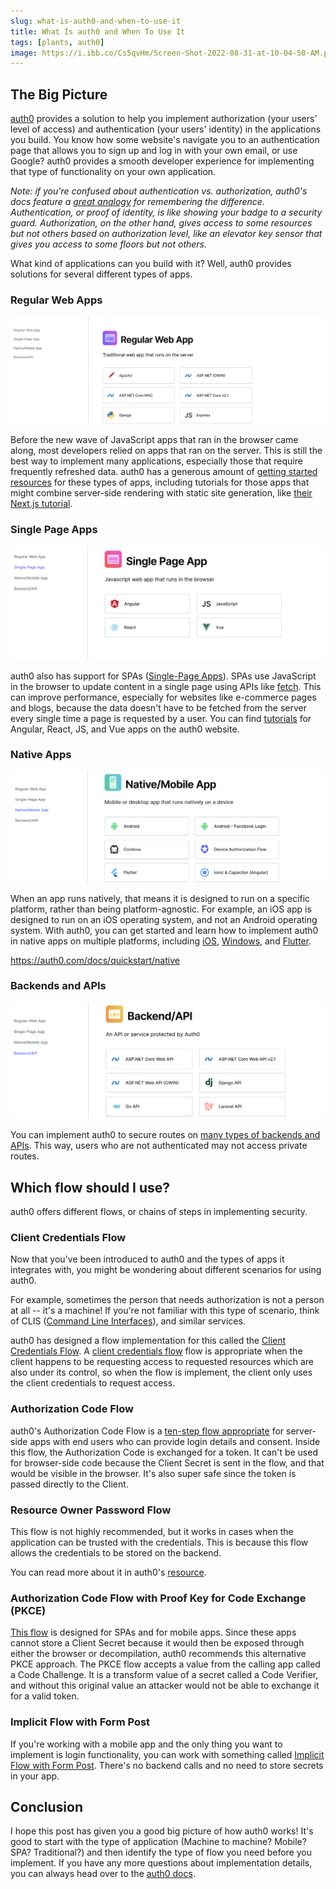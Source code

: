 ```yaml
---
slug: what-is-auth0-and-when-to-use-it
title: What Is auth0 and When To Use It
tags: [plants, auth0]
image: https://i.ibb.co/Cs5qvHm/Screen-Shot-2022-08-31-at-10-04-50-AM.png
---
```


## The Big Picture

[auth0](https://auth0.com/) provides a solution to help you implement authorization (your users' level of access) and authentication (your users' identity) in the applications you build. You know how some website's navigate you to an authentication page that allows you to sign up and log in with your own email, or use Google? auth0 provides a smooth developer experience for implementing that type of functionality on your own application.

_Note: if you're confused about authentication vs. authorization, auth0's docs feature a [great analogy](https://auth0.com/docs/get-started/identity-fundamentals/identity-and-access-management) for remembering the difference. Authentication, or proof of identity, is like showing your badge to a security guard. Authorization, on the other hand, gives access to some resources but not others based on authorization level, like an elevator key sensor that gives you access to some floors but not others._

What kind of applications can you build with it? Well, auth0 provides solutions for several different types of apps.

### Regular Web Apps

![screenshot of page displaying a grid of regular web app options including Apache, ASP.NET, Django, and Express](./img1.png)

Before the new wave of JavaScript apps that ran in the browser came along, most developers relied on apps that ran on the server. This is still the best way to implement many applications, especially those that require frequently refreshed data. auth0 has a generous amount of [getting started resources](https://auth0.com/docs/quickstart/native#webapp) for these types of apps, including tutorials for those apps that might combine server-side rendering with static site generation, like [their Next.js tutorial](https://auth0.com/docs/quickstart/webapp/nextjs/interactive).

### Single Page Apps

![screenshot of page displaying a grid of SPA web app options including Angular, React, JS, and Vue](./img2.png)

auth0 also has support for SPAs ([Single-Page Apps](https://developer.mozilla.org/en-US/docs/Glossary/SPA)). SPAs use JavaScript in the browser to update content in a single page using APIs like [fetch](https://developer.mozilla.org/en-US/docs/Web/API/Fetch_API). This can improve performance, especially for websites like e-commerce pages and blogs, because the data doesn't have to be fetched from the server every single time a page is requested by a user. You can find [tutorials](https://auth0.com/docs/quickstart/native#spa) for Angular, React, JS, and Vue apps on the auth0 website.

### Native Apps

![screenshot of page displaying a grid of regular web app options including Android, Cordova, Flutter, Device Auth Flow, and Angular](./img3.png)

When an app runs natively, that means it is designed to run on a specific platform, rather than being platform-agnostic. For example, an iOS app is designed to run on an iOS operating system, and not an Android operating system. With auth0, you can get started and learn how to implement auth0 in native apps on multiple platforms, including [iOS](https://auth0.com/docs/quickstart/native/ios-swift/interactive), [Windows](https://auth0.com/docs/quickstart/native/windows-uwp-csharp), and [Flutter](https://auth0.com/docs/quickstart/native/flutter/interactive).

https://auth0.com/docs/quickstart/native

### Backends and APIs

![screenshot of page displaying a grid of regular web app options including ASP, Django, Laravel, and Go](./img4.png)

You can implement auth0 to secure routes on [many types of backends and APIs](https://auth0.com/docs/quickstart/native#backend). This way, users who are not authenticated may not access private routes.

## Which flow should I use?

auth0 offers different flows, or chains of steps in implementing security.

### Client Credentials Flow

Now that you've been introduced to auth0 and the types of apps it integrates with, you might be wondering about different scenarios for using auth0.

For example, sometimes the person that needs authorization is not a person at all -- it's a machine! If you're not familiar with this type of scenario, think of CLIS ([Command Line Interfaces](https://en.wikipedia.org/wiki/Command-line_interface)), and similar services.

auth0 has designed a flow implementation for this called the [Client Credentials Flow](https://auth0.com/docs/get-started/authentication-and-authorization-flow/client-credentials-flow). A [client credentials flow](https://www.rfc-editor.org/rfc/rfc6749#section-4.4) flow is appropriate when the client happens to be requesting access to requested resources which are also under its control, so when the flow is implement, the client only uses the client credentials to request access.

### Authorization Code Flow

auth0's Authorization Code Flow is a [ten-step flow appropriate](https://auth0.com/docs/get-started/authentication-and-authorization-flow/authorization-code-flow) for server-side apps with end users who can provide login details and consent. Inside this flow, the Authorization Code is exchanged for a token. It can't be used for browser-side code because the Client Secret is sent in the flow, and that would be visible in the browser. It's also super safe since the token is passed directly to the Client.

### Resource Owner Password Flow

This flow is not highly recommended, but it works in cases when the application can be trusted with the credentials. This is because this flow allows the credentials to be stored on the backend.

You can read more about it in auth0's [resource](https://auth0.com/docs/get-started/authentication-and-authorization-flow/resource-owner-password-flow).

### Authorization Code Flow with Proof Key for Code Exchange (PKCE)

[This flow](https://auth0.com/docs/get-started/authentication-and-authorization-flow/authorization-code-flow-with-proof-key-for-code-exchange-pkce) is designed for SPAs and for mobile apps. Since these apps cannot store a Client Secret because it would then be exposed through either the browser or decompilation, auth0 recommends this alternative PKCE approach. The PKCE flow accepts a value from the calling app called a Code Challenge. It is a transform value of a secret called a Code Verifier, and without this original value an attacker would not be able to exchange it for a valid token.

### Implicit Flow with Form Post

If you're working with a mobile app and the only thing you want to implement is login functionality, you can work with something called [Implicit Flow with Form Post](https://auth0.com/docs/get-started/authentication-and-authorization-flow/implicit-flow-with-form-post). There's no backend calls and no need to store secrets in your app.

## Conclusion

I hope this post has given you a good big picture of how auth0 works! It's good to start with the type of application (Machine to machine? Mobile? SPA? Traditional?) and then identify the type of flow you need before you implement. If you have any more questions about implementation details, you can always head over to the [auth0 docs](https://auth0.com/docs/).
